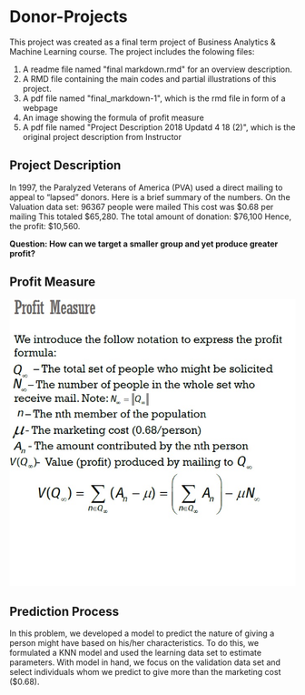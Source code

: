 # Donor-Projects
This project was created as a final term project of Business Analytics & Machine Learning course. 
The project includes the folowing files:
1. A readme file named "final markdown.rmd" for an overview description. 
2. A RMD file containing the main codes and partial illustrations of this project.
3. A pdf file named "final_markdown-1", which is the rmd file in form of a webpage
3. An image showing the formula of profit measure
4. A pdf file named "Project Description 2018 Updatd 4 18 (2)", which is the original project description from Instructor

## Project Description
In 1997, the Paralyzed Veterans of America (PVA) used a direct mailing to appeal to “lapsed” donors. Here is a brief summary of the numbers. On the Valuation data set:
96367 people were mailed
This cost was $0.68 per mailing
This totaled $65,280.
The total amount of donation: $76,100
Hence, the profit: $10,560.

**Question: How can we target a smaller group and yet produce greater profit?**


## Profit Measure
![alt text](https://github.com/Locas5/Donor-Projects/blob/master/profit_measure.jpg)

## Prediction Process
In this problem, we developed a model to predict the nature of giving a person might have based on his/her characteristics. To do this, we formulated a KNN model and used the learning data set to estimate parameters.
With model in hand, we focus on the validation data set and select individuals whom we predict to give more than the marketing cost ($0.68).
